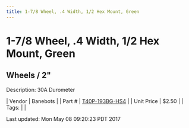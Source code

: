```yaml
---
title: 1-7/8 Wheel, .4 Width, 1/2 Hex Mount, Green
---
```


# 1-7/8 Wheel, .4 Width, 1/2 Hex Mount, Green
## Wheels / 2"
Description: 	30A Durometer 

| Vendor | Banebots | 
| Part # | [T40P-193BG-HS4](http://www.banebots.com/category/T40P-1875.html) | 
| Unit Price | $2.50 | 
| Tags: |  | 

Last updated: Mon May 08 09:20:23 PDT 2017